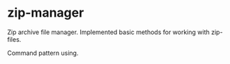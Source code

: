 # zip-manager
Zip archive file manager.
Implemented basic methods for working with zip-files.

Command pattern using.
